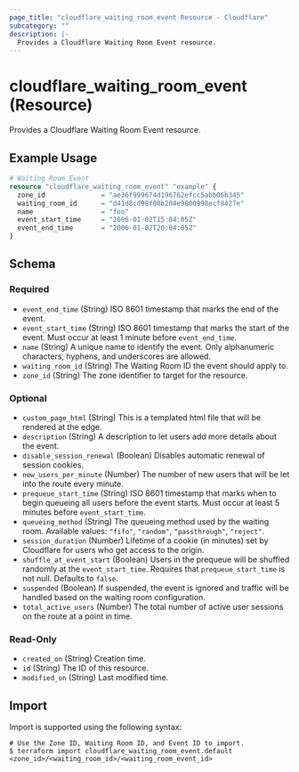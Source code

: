 ```yaml
---
page_title: "cloudflare_waiting_room_event Resource - Cloudflare"
subcategory: ""
description: |-
  Provides a Cloudflare Waiting Room Event resource.
---
```


# cloudflare_waiting_room_event (Resource)

Provides a Cloudflare Waiting Room Event resource.

## Example Usage

```terraform
# Waiting Room Event
resource "cloudflare_waiting_room_event" "example" {
  zone_id              = "ae36f999674d196762efcc5abb06b345"
  waiting_room_id      = "d41d8cd98f00b204e9800998ecf8427e"
  name                 = "foo"
  event_start_time     = "2006-01-02T15:04:05Z"
  event_end_time       = "2006-01-02T20:04:05Z"
}
```
<!-- schema generated by tfplugindocs -->
## Schema

### Required

- `event_end_time` (String) ISO 8601 timestamp that marks the end of the event.
- `event_start_time` (String) ISO 8601 timestamp that marks the start of the event. Must occur at least 1 minute before `event_end_time`.
- `name` (String) A unique name to identify the event. Only alphanumeric characters, hyphens, and underscores are allowed.
- `waiting_room_id` (String) The Waiting Room ID the event should apply to.
- `zone_id` (String) The zone identifier to target for the resource.

### Optional

- `custom_page_html` (String) This is a templated html file that will be rendered at the edge.
- `description` (String) A description to let users add more details about the event.
- `disable_session_renewal` (Boolean) Disables automatic renewal of session cookies.
- `new_users_per_minute` (Number) The number of new users that will be let into the route every minute.
- `prequeue_start_time` (String) ISO 8601 timestamp that marks when to begin queueing all users before the event starts. Must occur at least 5 minutes before `event_start_time`.
- `queueing_method` (String) The queueing method used by the waiting room. Available values: `"fifo"`, `"random"`, `"passthrough"`, `"reject"`.
- `session_duration` (Number) Lifetime of a cookie (in minutes) set by Cloudflare for users who get access to the origin.
- `shuffle_at_event_start` (Boolean) Users in the prequeue will be shuffled randomly at the `event_start_time`. Requires that `prequeue_start_time` is not null. Defaults to `false`.
- `suspended` (Boolean) If suspended, the event is ignored and traffic will be handled based on the waiting room configuration.
- `total_active_users` (Number) The total number of active user sessions on the route at a point in time.

### Read-Only

- `created_on` (String) Creation time.
- `id` (String) The ID of this resource.
- `modified_on` (String) Last modified time.

## Import

Import is supported using the following syntax:
```shell
# Use the Zone ID, Waiting Room ID, and Event ID to import.
$ terraform import cloudflare_waiting_room_event.default <zone_id>/<waiting_room_id>/<waiting_room_event_id>
```
